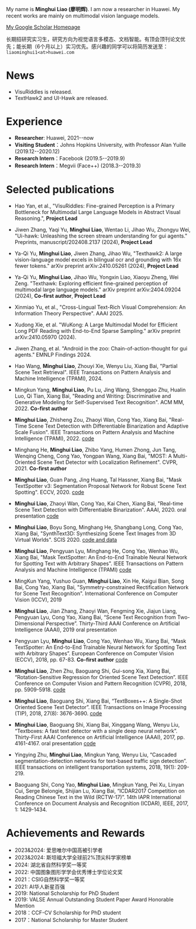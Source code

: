 My name is **Minghui Liao (廖明辉)**. I am now a researcher in Huawei.
My recent works are mainly on multimodal vision language models.

[My Google Scholar Homepage](https://scholar.google.com/citations?user=a4uTLbMAAAAJ&hl=en)  

长期招研究实习生，研究方向为视觉语言多模态、文档智能。有顶会顶刊论文优先；能长期（6个月以上）实习优先。感兴趣的同学可以将简历发送至：```liaominghui1<at>huawei.com```

# News
- VisuRiddles is released.
- TextHawk2 and UI-Hawk are released.

# Experience
- **Researcher**: Huawei, 2021--now
- **Visiting Student**：Johns Hopkins University, with Professor Alan Yuille (2019.12--2020.12)
- **Research Intern**：Facebook (2019.5--2019.9)
- **Research Intern**：Megvii (Face++) (2018.3--2019.3)


# Selected publications

- Hao Yan, et al., "VisuRiddles: Fine-grained Perception is a Primary Bottleneck for Multimodal Large Language Models in Abstract Visual Reasoning.", **Project Lead**

- Jiwen Zhang, Yaqi Yu, **Minghui Liao**, Wentao Li, Jihao Wu, Zhongyu Wei, "Ui-hawk: Unleashing the screen stream understanding for gui agents." Preprints, manuscript/202408.2137 (2024), **Project Lead**

- Ya-Qi Yu, **Minghui Liao**, Jiwen Zhang, Jihao Wu, "Texthawk2: A large vision-language model excels in bilingual ocr and grounding with 16x fewer tokens." arXiv preprint arXiv:2410.05261 (2024), **Project Lead**

- Ya-Qi Yu, **Minghui Liao**, Jihao Wu, Yongxin Liao, Xiaoyu Zheng, Wei Zeng. "Texthawk: Exploring efficient fine-grained perception of multimodal large language models." arXiv preprint arXiv:2404.09204 (2024), **Co-first author**, **Project Lead**

- Xinmiao Yu, et al., "Cross-Lingual Text-Rich Visual Comprehension: An Information Theory Perspective". AAAI 2025.

- Xudong Xie, et al. "WuKong: A Large Multimodal Model for Efficient Long PDF Reading with End-to-End Sparse Sampling." arXiv preprint arXiv:2410.05970 (2024).

- Jiwen Zhang, et al. "Android in the zoo: Chain-of-action-thought for gui agents." EMNLP Findings 2024.

- Hao Wang, **Minghui Liao**, Zhouyi Xie, Wenyu Liu, Xiang Bai, "Partial Scene Text Retrieval". IEEE Transactions on Pattern Analysis and Machine Intelligence (TPAMI), 2024.

- Mingkun Yang, **Minghui Liao**, Pu Lu, Jing Wang, Shenggao Zhu, Hualin Luo, Qi Tian, Xiang Bai, "Reading and Writing: Discriminative and Generative Modeling for Self-Supervised Text Recognition". ACM MM, 2022. **Co-first author** 

- **Minghui Liao**, Zhisheng Zou, Zhaoyi Wan, Cong Yao, Xiang Bai, "Real-Time Scene Text Detection with Differentiable Binarization and Adaptive Scale Fusion". IEEE Transactions on Pattern Analysis and Machine Intelligence (TPAMI), 2022. [code](https://github.com/MhLiao/DB)

- Minghang He, **Minghui Liao**, Zhibo Yang, Humen Zhong, Jun Tang, Wenqing Cheng, Cong Yao, Yongpan Wang, Xiang Bai, "MOST: A Multi-Oriented Scene Text Detector with Localization Refinement". CVPR, 2021. **Co-first author**

- **Minghui Liao**, Guan Pang, Jing Huang, Tal Hassner, Xiang Bai, "Mask TextSpotter v3: Segmentation Proposal Network for Robust Scene Text Spotting". ECCV, 2020. [code](https://github.com/MhLiao/MaskTextSpotterV3)

- **Minghui Liao**, Zhaoyi Wan, Cong Yao, Kai Chen, Xiang Bai, "Real-time Scene Text Detection with Differentiable Binarization". AAAI, 2020. oral presentation [code](https://github.com/MhLiao/DB)

- **Minghui Liao**, Boyu Song, Minghang He, Shangbang Long, Cong Yao, Xiang Bai, "SynthText3D: Synthesizing Scene Text Images from 3D Virtual Worlds". SCIS 2020. [code and data](https://github.com/MhLiao/SynthText3D)

- **Minghui Liao**, Pengyuan Lyu, Minghang He, Cong Yao, Wenhao Wu, Xiang Bai, "Mask TextSpotter: An End-to-End Trainable Neural Network for Spotting Text with Arbitrary Shapes". IEEE Transactions on Pattern Analysis and Machine Intelligence (TPAMI) [code](https://github.com/MhLiao/MaskTextSpotter)

- MingKun Yang, Yushuo Guan, **Minghui Liao**, Xin He, Kaigui Bian, Song Bai, Cong Yao, Xiang Bai, "Symmetry-constrained Rectification Network for Scene Text Recognition". International Conference on Computer Vision (ICCV), 2019

- **Minghui Liao**, Jian Zhang, Zhaoyi Wan, Fengming Xie, Jiajun Liang, Pengyuan Lyu, Cong Yao, Xiang Bai, “Scene Text Recognition from Two-Dimensional Perspective”. Thirty-Third AAAI Conference on Artificial Intelligence (AAAI), 2019  oral presentation

- Pengyuan Lyu, **Minghui Liao**, Cong Yao, Wenhao Wu, Xiang Bai, “Mask TextSpotter: An End-to-End Trainable Neural Network for Spotting Text with Arbitrary Shapes”. European Conference on Computer Vision (ECCV), 2018, pp. 67-83. **Co-first author** [code](https://github.com/lvpengyuan/masktextspotter.caffe2)

- **Minghui Liao**, Zhen Zhu, Baoguang Shi, Gui-song Xia, Xiang Bai, “Rotation-Sensitive Regression for Oriented Scene Text Detection”. IEEE Conference on Computer Vision and Pattern Recognition (CVPR), 2018, pp. 5909-5918. [code](https://github.com/MhLiao/RRD)

- **Minghui Liao**, Baoguang Shi, Xiang Bai, “TextBoxes++: A Single-Shot Oriented Scene Text Detector”. IEEE Transactions on Image Processing (TIP), 2018, 27(8): 3676-3690. [code](https://github.com/MhLiao/TextBoxes_plusplus)

- **Minghui Liao**, Baoguang Shi, Xiang Bai, Xinggang Wang, Wenyu Liu, “Textboxes: A fast text detector with a single deep neural network”. Thirty-First AAAI Conference on Artificial Intelligence (AAAI), 2017, pp. 4161-4167. oral presentation [code](https://github.com/MhLiao/TextBoxes)

- Yingying Zhu, **Minghui Liao**, Mingkun Yang, Wenyu Liu, “Cascaded segmentation-detection networks for text-based traffic sign detection”. IEEE transactions on intelligent transportation systems, 2018, 19(1): 209-219.

- Baoguang Shi, Cong Yao, **Minghui Liao**, Mingkun Yang, Pei Xu, Linyan Cui, Serge Belongie, Shijian Lu, Xiang Bai, “ICDAR2017 Competition on Reading Chinese Text in the Wild (RCTW-17)”. 14th IAPR International Conference on Document Analysis and Recognition (ICDAR), IEEE, 2017, 1: 1429-1434.


# Achievements and Rewards
- 2023&2024: 爱思唯尔中国高被引学者
-	2023&2024: 斯坦福大学全球前2%顶尖科学家榜单
-	2024: 湖北省自然科学奖一等奖
- 2022: 中国图象图形学学会优秀博士学位论文奖
- 2021：CSIG自然科学奖一等奖
- 2021: AI华人新星百强
- 2019: National Scholarship for PhD Student
- 2019: VALSE Annual Outstanding Student Paper Award Honorable Mention
- 2018：CCF-CV Scholarship for PhD student 
- 2017：National Scholarship for Master Student
